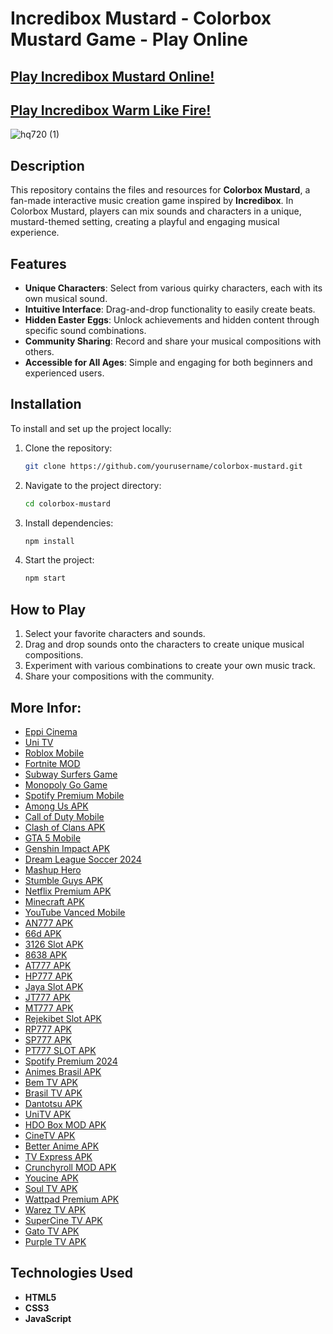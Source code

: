 # Incredibox Mustard - Colorbox Mustard Game - Play Online

## [Play Incredibox Mustard Online!](https://tinyurl.com/y4rzptrt)

## [Play Incredibox Warm Like Fire!](https://github.com/Incredibox-Warm-Like-Fire)

![hq720 (1)](https://github.com/user-attachments/assets/8de2f52d-bc9b-4c13-93a1-da23d151f750)

## Description

This repository contains the files and resources for **Colorbox Mustard**, a fan-made interactive music creation game inspired by **Incredibox**. In Colorbox Mustard, players can mix sounds and characters in a unique, mustard-themed setting, creating a playful and engaging musical experience.

## Features
- **Unique Characters**: Select from various quirky characters, each with its own musical sound.
- **Intuitive Interface**: Drag-and-drop functionality to easily create beats.
- **Hidden Easter Eggs**: Unlock achievements and hidden content through specific sound combinations.
- **Community Sharing**: Record and share your musical compositions with others.
- **Accessible for All Ages**: Simple and engaging for both beginners and experienced users.

## Installation
To install and set up the project locally:

1. Clone the repository:
    ```bash
    git clone https://github.com/yourusername/colorbox-mustard.git
    ```
2. Navigate to the project directory:
    ```bash
    cd colorbox-mustard
    ```
3. Install dependencies:
    ```bash
    npm install
    ```
4. Start the project:
    ```bash
    npm start
    ```

## How to Play
1. Select your favorite characters and sounds.
2. Drag and drop sounds onto the characters to create unique musical compositions.
3. Experiment with various combinations to create your own music track.
4. Share your compositions with the community.

## More Infor:
- [Eppi Cinema](https://github.com/Eppi-Cinema) 
- [Uni TV](https://github.com/Uni-TV)
- [Roblox Mobile](https://github.com/roblox-mobile)
- [Fortnite MOD](https://github.com/Fortnite-MOD)
- [Subway Surfers Game](https://github.com/Subway-Surfers-Game)
- [Monopoly Go Game](https://github.com/Monopoly-Go-Game)
- [Spotify Premium Mobile](https://github.com/Spotify-Premium-Mobile)
- [Among Us APK](https://github.com/Among-Us-APK)
- [Call of Duty Mobile](https://github.com/Call-of-Duty-mobile)
- [Clash of Clans APK](https://github.com/Clash-of-Clans-APK)
- [GTA 5 Mobile](https://github.com/GTA-5-Mobile)
- [Genshin Impact APK](https://github.com/Genshin-Impact-APK)
- [Dream League Soccer 2024](https://github.com/Dream-League-Soccer-2024)
- [Mashup Hero](https://github.com/Mashup-Hero)
- [Stumble Guys APK](https://github.com/Stumble-Guys-APKmm)
- [Netflix Premium APK](https://github.com/Netflix-Premium-apk)
- [Minecraft APK](https://github.com/Minecraft-APK)
- [YouTube Vanced Mobile](https://github.com/youtube-vanced-mobile)
- [AN777 APK](https://github.com/AN777-APK)
- [66d APK](https://github.com/66d-APK)
- [3126 Slot APK](https://github.com/3126-Slot-APK)
- [8638 APK](https://github.com/8638-APK)
- [AT777 APK](https://github.com/AT777-APK)
- [HP777 APK](https://github.com/HP777-APK)
- [Jaya Slot APK](https://github.com/Jaya-Slot-APK)
- [JT777 APK](https://github.com/JT777-APK)
- [MT777 APK](https://github.com/MT777-APK)
- [Rejekibet Slot APK](https://github.com/Rejekibet-Slot-APK)
- [RP777 APK](https://github.com/RP777-APK)
- [SP777 APK](https://github.com/SP777-APK)
- [PT777 SLOT APK](https://github.com/PT777-SLOT-APK)
- [Spotify Premium 2024](https://github.com/Spotify-Premium-2024)
- [Animes Brasil APK](https://github.com/Animes-Brasil-APK)
- [Bem TV APK](https://github.com/Bem-TV-APK)
- [Brasil TV APK](https://github.com/Brasil-TV-APK)
- [Dantotsu APK](https://github.com/Dantotsu-APK)
- [UniTV APK](https://github.com/UniTV-APK)
- [HDO Box MOD APK](https://github.com/HDO-Box-MOD-APK)
- [CineTV APK](https://github.com/CineTV-APK)
- [Better Anime APK](https://github.com/Better-Anime-APK)
- [TV Express APK](https://github.com/TV-Express-APK)
- [Crunchyroll MOD APK](https://github.com/Crunchyroll-MOD-APK)
- [Youcine APK](https://github.com/Youcine-APK)
- [Soul TV APK](https://github.com/Soul-TV-APK)
- [Wattpad Premium APK](https://github.com/Wattpad-Premium-APK)
- [Warez TV APK](https://github.com/Warez-TV-APK)
- [SuperCine TV APK](https://github.com/SuperCine-TV-APK)
- [Gato TV APK](https://github.com/Gato-TV-APK)
- [Purple TV APK](https://github.com/Purple-TV-APK) 

## Technologies Used
- **HTML5**
- **CSS3**
- **JavaScript**
